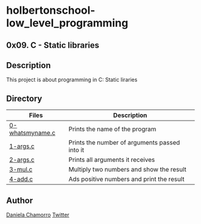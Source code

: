 # holbertonschool-low_level_programming

## 0x09. C - Static libraries

## Description
This project is about programming in C: Static liraries

## Directory

| Files | Description |
| ----- | ----------- |
| [0-whatsmyname.c](https://github.com/dalexach/holbertonschool-low_level_programming/blob/master/0x0A-arcv_argv/0-whatsmyname.c) | Prints the name of the program |
| [1-args.c](https://github.com/dalexach/holbertonschool-low_level_programming/blob/master/0x0A-arcv_argv/1-args.c) | Prints the number of arguments passed into it |
| [2-args.c](https://github.com/dalexach/holbertonschool-low_level_programming/blob/master/0x0A-arcv_argv/2-args.c) | Prints all arguments it receives |
| [3-mul.c](https://github.com/dalexach/holbertonschool-low_level_programming/blob/master/0x0A-arcv_argv/3-mul.c) | Multiply two numbers and show the result |
| [4-add.c](https://github.com/dalexach/holbertonschool-low_level_programming/blob/master/0x0A-arcv_argv/4-add.c) | Ads positive numbers and print the result |

## Author

[Daniela Chamorro](https://www.linkedin.com/in/daniela-alexandra-chamorro-guerrero-666805a1/)
[Twitter](https://twitter.com/dalexach)